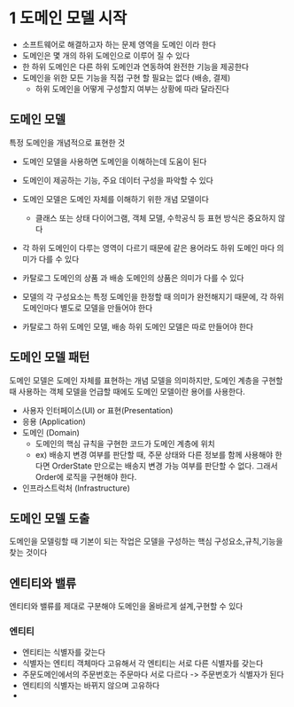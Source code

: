 # 1 도메인 모델 시작

- 소프트웨어로 해결하고자 하는 문제 영역을 도메인 이라 한다
- 도메인은 몇 개의 하위 도메인으로 이루어 질 수 있다
- 한 하위 도메인은 다른 하위 도메인과 연동하여 완전한 기능을 제공한다
- 도메인을 위한 모든 기능을 직접 구현 할 필요는 없다 (배송, 결제)
  - 하위 도메인을 어떻게 구성할지 여부는 상황에 따라 달라진다

## 도메인 모델

특정 도메인을 개념적으로 표현한 것

- 도메인 모델을 사용하면 도메인을 이해하는데 도움이 된다
- 도메인이 제공하는 기능, 주요 데이터 구성을 파악할 수 있다
- 도메인 모델은 도메인 자체를 이해하기 위한 개념 모델이다
  - 클래스 또는 상태 다이어그램, 객체 모델, 수학공식 등 표현 방식은 중요하지 않다

- 각 하위 도메인이 다루는 영역이 다르기 때문에 같은 용어라도 하위 도메인 마다 의미가 다를 수 있다
- 카탈로그 도메인의 상품 과 배송 도메인의 상품은 의미가 다를 수 있다
- 모델의 각 구성요소는 특정 도메인을 한정할 때 의미가 완전해지기 때문에, 각 하위 도메인마다 별도로 모델을 만들어야 한다
- 카탈로그 하위 도메인 모델, 배송 하위 도메인 모델은 따로 만들어야 한다

## 도메인 모델 패턴

도메인 모델은 도메인 자체를 표현하는 개념 모델을 의미하지만,
도메인 계층을 구현할 때 사용하는 객체 모델을 언급할 때에도 도메인 모델이란 용어를 사용한다.


- 사용자 인터페이스(UI) or 표현(Presentation)
- 응용 (Application)
- 도메인 (Domain)
  - 도메인의 핵심 규칙을 구현한 코드가 도메인 계층에 위치
  - ex) 배송지 변경 여부를 판단할 때, 주문 상태와 다른 정보를 함께 사용해야 한다면 OrderState 만으로는 배송지 변경 가능 여부를 판단할 수 없다. 그래서 Order에 로직을 구현해야 한다.
- 인프라스트럭처 (Infrastructure)


## 도메인 모델 도출

도메인을 모델링할 때 기본이 되는 작업은 모델을 구성하는 핵심 구성요소,규칙,기능을 찾는 것이다


## 엔티티와 밸류

엔티티와 밸류를 제대로 구분해야 도메인을 올바르게 설계,구현할 수 있다

### 엔티티

- 엔티티는 식별자를 갖는다
- 식별자는 엔티티 객체마다 고유해서 각 엔티티는 서로 다른 식별자를 갖는다
- 주문도메인에서의 주문번호는 주문마다 서로 다르다 -> 주문번호가 식별자가 된다
- 엔티티의 식별자는 바뀌지 않으며 고유하다
-
